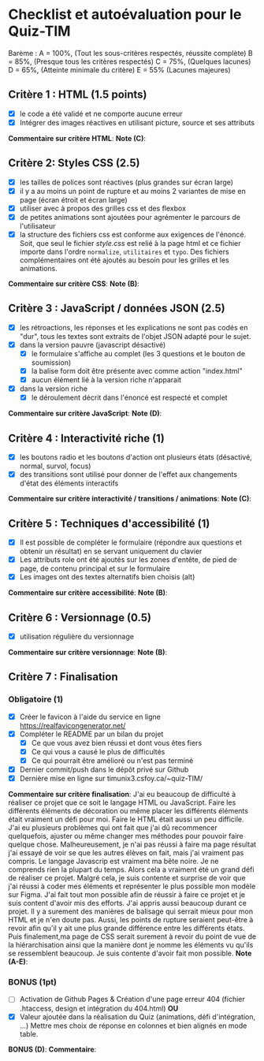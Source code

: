 # Checklist et autoévaluation pour le Quiz-TIM

Barème : 
A = 100%, (Tout les sous-critères respectés, réussite complète)
B = 85%, (Presque tous les critères respectés)
C = 75%, (Quelques lacunes)
D = 65%, (Atteinte minimale du critère)
E = 55% (Lacunes majeures)

## Critère 1 : HTML (1.5 points)
- [x] le code a été validé et ne comporte aucune erreur
- [x] Intégrer des images réactives en utilisant picture, source et ses attributs

__Commentaire sur critère HTML__: 
__Note (C)__: 

## Critère 2: Styles CSS (2.5)
- [x] les tailles de polices sont réactives (plus grandes sur écran large)
- [x] il y a au moins un point de rupture et au moins 2 variantes de mise en page (écran étroit et écran large)
- [x] utiliser avec à propos des grilles css et des flexbox
- [x] de petites animations sont ajoutées pour agrémenter le parcours de l'utilisateur
- [x] la structure des fichiers css est conforme aux exigences de l'énoncé. Soit, que seul le fichier *style.css* est relié à la page html et ce fichier importe dans l'ordre `normalize`, `utilitaires` et `typo`. Des fichiers complémentaires ont été ajoutés au besoin pour les grilles et les animations.

__Commentaire sur critère CSS__: 
__Note (B)__: 

## Critère 3 :  JavaScript / données JSON (2.5)
- [x] les rétroactions, les réponses et les explications ne sont pas codés en "dur", tous les textes sont extraits de l'objet JSON adapté pour le sujet.
- [x] dans la version  pauvre (javascript désactivé)
    - [x] le formulaire s'affiche au complet (les 3 questions et le bouton de soumission)
    - [x] la balise form doit être présente avec comme action "index.html"
    - [x] aucun élément lié à la version riche n'apparait
- [x] dans la version riche
    - [x] le déroulement décrit dans l'énoncé est respecté et complet

__Commentaire sur critère JavaScript__: 
__Note (D)__: 

## Critère 4 :  Interactivité riche (1)
- [x] les boutons radio et les boutons d'action ont plusieurs états (désactivé, normal, survol, focus)
- [x] des transitions sont utilisé pour donner de l'effet aux changements d'état des éléments interactifs
 
__Commentaire sur critère interactivité / transitions / animations__: 
__Note (C)__: 

## Critère 5 :  Techniques d'accessibilité (1)
- [x] Il est possible de compléter le formulaire (répondre aux questions et obtenir un résultat) en se servant uniquement du clavier
- [x] Les attributs role ont été ajoutés sur les zones d'entête, de pied de page, de contenu principal et sur le formulaire
- [x] Les images ont des textes alternatifs bien choisis (alt)
 
__Commentaire sur critère accessibilité__: 
__Note (B)__: 

## Critère 6 :  Versionnage (0.5)
- [x] utilisation régulière du versionnage
 
__Commentaire sur critère versionnage__: 
__Note (B)__: 

## Critère 7 :  Finalisation 
### Obligatoire (1)
- [x] Créer le favicon à l'aide du service en ligne https://realfavicongenerator.net/
- [x] Compléter le README par un bilan du projet
    - [x] Ce que vous avez bien réussi et dont vous êtes fiers
    - [x] Ce qui vous a causé le plus de difficultés
    - [x] Ce qui pourrait être amélioré ou n'est pas terminé
- [x] Dernier commit/push dans le dépôt privé sur Github
- [x] Dernière mise en ligne sur timunix3.csfoy.ca/~quiz-TIM/ 
 
__Commentaire sur critère finalisation__: 
J'ai eu beaucoup de difficulté à réaliser ce projet que ce soit le langage HTML ou JavaScript. Faire les différents éléments de décoration ou même placer les différents éléments était vraiment un défi pour moi. Faire le HTML était aussi un peu difficile. J'ai eu plusieurs problèmes qui ont fait que j'ai dû recommencer quelquefois, ajuster ou même changer mes méthodes pour pouvoir faire quelque chose. Malheureusement, je n'ai pas réussi à faire ma page résultat j'ai essayé de voir se que les autres élèves on fait, mais j'ai vraiment pas compris. Le langage Javascrip est vraiment ma bête noire. Je ne comprends rien la plupart du temps. Alors cela a vraiment été un grand défi de réaliser ce projet. Malgré cela, je suis contente et surprise de voir que j'ai réussi à coder mes éléments et représenter le plus possible mon modèle sur Figma. J'ai fait tout mon possible afin de réussir à faire ce projet et je suis content d'avoir mis des efforts. J'ai appris aussi beaucoup durant ce projet. Il y a surement des manières de balisage qui serrait mieux pour mon HTML et je n'en doute pas. Aussi, les points de rupture seraient peut-être à revoir afin qu'il y ait une plus grande différence entre les différents états. Puis finalement,ma page de CSS serait surement à revoir du point de vue de la hiérarchisation ainsi que la manière dont je nomme les éléments vu qu'ils se ressemblent beaucoup. Je suis contente d'avoir fait mon possible.
__Note (A-E)__: 

### BONUS (1pt)
- [ ] Activation de Github Pages & Création d'une page erreur 404 (fichier .htaccess, design et intégration du 404.html)
__OU__
- [x] Valeur ajoutée dans la réalisation du Quiz (animations, défi d'intégration, ...)
Mettre mes choix de réponse en colonnes et bien alignés en mode table.

__BONUS (D)__: 
__Commentaire__: 
